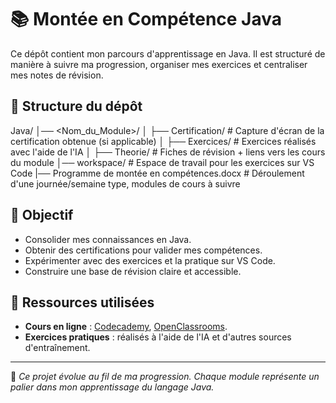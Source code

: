 # 📚 Montée en Compétence Java

Ce dépôt contient mon parcours d'apprentissage en Java. Il est structuré de manière à suivre ma progression, organiser mes exercices et centraliser mes notes de révision.

## 📂 Structure du dépôt

Java/ 
  │── <Nom_du_Module>/ │ 
    ├── Certification/ # Capture d'écran de la certification obtenue (si applicable) │ 
    ├── Exercices/ # Exercices réalisés avec l'aide de l'IA │ 
    ├── Theorie/ # Fiches de révision + liens vers les cours du module 
  │── workspace/ # Espace de travail pour les exercices sur VS Code 
  |── Programme de montée en compétences.docx # Déroulement d'une journée/semaine type, modules de cours à suivre
  
## 🚀 Objectif

- Consolider mes connaissances en Java.
- Obtenir des certifications pour valider mes compétences.
- Expérimenter avec des exercices et la pratique sur VS Code.
- Construire une base de révision claire et accessible.

## 🔗 Ressources utilisées

- **Cours en ligne** : [Codecademy](https://www.codecademy.com/), [OpenClassrooms](https://openclassrooms.com/).
- **Exercices pratiques** : réalisés à l'aide de l'IA et d'autres sources d'entraînement.

---

📌 _Ce projet évolue au fil de ma progression. Chaque module représente un palier dans mon apprentissage du langage Java._ 

